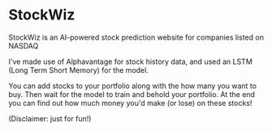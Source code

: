 # StockWiz
StockWiz is an AI-powered stock prediction website for companies listed on NASDAQ

I've made use of Alphavantage for stock history data, and used an LSTM (Long Term Short Memory) for the model.

You can add stocks to your portfolio along with the how many you want to buy. Then wait for the model to train and behold your portfolio.
At the end you can find out how much money you'd make (or lose) on these stocks! 

(Disclaimer: just for fun!)
